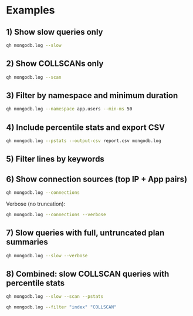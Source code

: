 # Examples

## 1) Show slow queries only

```bash
qh mongodb.log --slow
```

## 2) Show COLLSCANs only

```bash
qh mongodb.log --scan
```

## 3) Filter by namespace and minimum duration

```bash
qh mongodb.log --namespace app.users --min-ms 50
```

## 4) Include percentile stats and export CSV

```bash
qh mongodb.log --pstats --output-csv report.csv mongodb.log
```

## 5) Filter lines by keywords
## 6) Show connection sources (top IP + App pairs)

```bash
qh mongodb.log --connections
```

Verbose (no truncation):

```bash
qh mongodb.log --connections --verbose
```

## 7) Slow queries with full, untruncated plan summaries

```bash
qh mongodb.log --slow --verbose
```

## 8) Combined: slow COLLSCAN queries with percentile stats

```bash
qh mongodb.log --slow --scan --pstats
```

```bash
qh mongodb.log --filter "index" "COLLSCAN"
```
